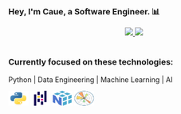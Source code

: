 <h3> Hey, I'm Caue, a Software Engineer. 📊 </h3>
<div style="display: inline_block" align="center"> <a href="https://github.com/cauecbb"> <img height="160em" src="https://github-readme-stats.vercel.app/api?username=cauecbb&show_icons=true&theme=tokyonight&include_all_commits=true&count_private=true&hide=prs"/> </a> <a href="https://github.com/cauecbb"> <img height="160em" src="https://github-readme-stats.vercel.app/api/top-langs/?username=cauecbb&theme=tokyonight&layout=compact&hide=cmake,swift,kotlin,objective-c,c%2B%2B"/> </a> </div> <div style="display: inline_block"><br><h3>Currently focused on these technologies:</h3> <p> Python | Data Engineering | Machine Learning | AI </p> <img align="center" alt="Caue-python" height="30" width="40" src="https://raw.githubusercontent.com/devicons/devicon/master/icons/python/python-original.svg"> <img align="center" alt="Caue-pandas" height="30" width="40" src="https://raw.githubusercontent.com/devicons/devicon/master/icons/pandas/pandas-original.svg"> <img align="center" alt="Caue-numpy" height="30" width="40" src="https://raw.githubusercontent.com/devicons/devicon/master/icons/numpy/numpy-original.svg"> <img align="center" alt="Caue-matplotlib" height="30" width="40" src="https://raw.githubusercontent.com/devicons/devicon/master/icons/matplotlib/matplotlib-original.svg">  </div>
